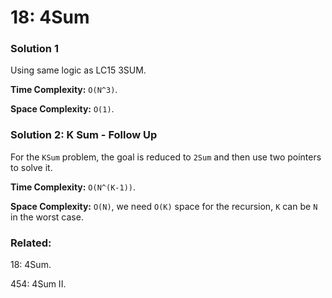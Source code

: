 # 18: 4Sum

### Solution 1
Using same logic as LC15 3SUM.

**Time Complexity:** `O(N^3)`.

**Space Complexity:** `O(1)`.

### Solution 2: K Sum - Follow Up
For the `KSum` problem, the goal is reduced to `2Sum` and then use two pointers to solve it.

**Time Complexity:** `O(N^(K-1))`.

**Space Complexity:** `O(N)`, we need `O(K)` space for the recursion, `K` can be `N` in the worst case.

### Related:
18: 4Sum.

454: 4Sum II.